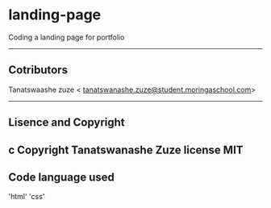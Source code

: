 # landing-page
 Coding a landing page for  portfolio

 ---

 ## Cotributors
 Tanatswaashe zuze <	tanatswanashe.zuze@student.moringaschool.com>

 ---

 ## Lisence and Copyright

 c Copyright Tanatswanashe Zuze
  license MIT
---

  ## Code language used

  'html'
  'css'



